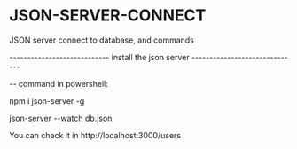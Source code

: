 # JSON-SERVER-CONNECT
JSON server connect to database, and commands 

----------------------------  install the json server  ------------------------------

--  command in powershell:

npm i json-server -g

json-server --watch db.json

You can check it in    http://localhost:3000/users


